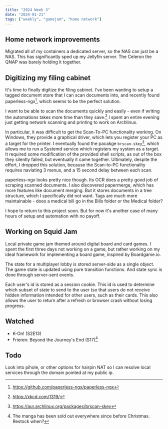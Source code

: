 ```yaml
---
title: "2024 Week 3"
date: "2024-01-21"
tags: ["weekly", "gamejam", "home network"]
---
```


## Home network improvements

Migrated all of my containers a dedicated server, so the NAS can just be a NAS.
This has significantly sped up my Jellyfin server. The Celeron the QNAP was
barely holding it together.

## Digitizing my filing cabinet

It's time to finally digitize the filing cabinet. I've been wanting to setup a
tagged document store that I can scan documents into, and recently found
paperless-ngx[^1], which seems to be the perfect solution.

I want to be able to scan the documents quickly and easily - even if writing the
automations takes more time than they save.[^2] I spent an entire evening just
getting network scanning and printing to work on Archlinux.

In particular, it was difficult to get the Scan-To-PC functionality working. On
Windows, they provide a graphical driver, which lets you register your PC as a
target for the printer. I eventually found the pacakge `brscan-skey`[^3], which
allows me to run a Systemd service which registers my system as a target. It
required some modification of the provided shell scripts, as out of the box they
silently failed, but eventually it came together. Ultimately, despite the
effort, I dropped this solution, because the Scan-to-PC functionality requires
naviating 3 menus, and a 15 second delay between each scan.

paperless-ngx looks pretty nice though. Its OCR does a pretty good job of
scraping scanned documents. I also discovered papermerge, which has more
features like document merging. But it stores documents in a tree structure,
which I specifically did not want. Tags are much more maintainable - does a
medical bill go in the Bills folder or the Medical folder?

I hope to return to this project soon. But for now it's another case of many
hours of setup and automation with no payoff.

## Working on Squid Jam

Local private game jam themed around digital board and card games. I spent the
first three days not working on a game, but rather working on my ideal framework
for implementing a board game, inspired by Boardgame.io.

The state for a multiplayer lobby is stored server-side as a single object. The
game state is updated using pure transition functions. And state sync is done
through server-sent events.

Each user's id is stored as a session cookie. This id is used to determine which
subset of state to send to the user (so that users do not receive hidden
information intended for other users, such as their cards. This also allows the
user to return after a refresh or browser crash without losing progress.

## Watched

- K-On! (S2E13)
- Frieren: Beyond the Journey's End (S17)[^4]

## Todo

Look into pihole, or other options for hairpin NAT so I can resolve local
services through the domain pointed at my public ip.

[^1]: https://github.com/paperless-ngx/paperless-ngx
[^2]: https://xkcd.com/1319/
[^3]: https://aur.archlinux.org/packages/brscan-skey
[^4]:
    The manga has been sold out everywhere since before Christmas. Restock when?

